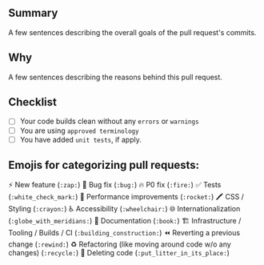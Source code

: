 ## Summary
A few sentences describing the overall goals of the pull request's commits.

## Why
A few sentences describing the reasons behind this pull request.

## Checklist

- [ ] Your code builds clean without any `errors` or `warnings`
- [ ] You are using `approved terminology`
- [ ] You have added `unit tests`, if apply.

## Emojis for categorizing pull requests:

⚡️ New feature (`:zap:`)
🐛 Bug fix (`:bug:`)
🔥 P0 fix (`:fire:`)
✅ Tests (`:white_check_mark:`)
🚀 Performance improvements (`:rocket:`)
🖍 CSS / Styling (`:crayon:`)
♿ Accessibility (`:wheelchair:`)
🌐 Internationalization (`:globe_with_meridians:`)
📖 Documentation (`:book:`)
🏗 Infrastructure / Tooling / Builds / CI (`:building_construction:`)
⏪ Reverting a previous change (`:rewind:`)
♻️ Refactoring (like moving around code w/o any changes) (`:recycle:`)
🚮 Deleting code (`:put_litter_in_its_place:`)

